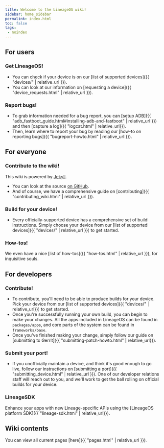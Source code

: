 ```yaml
---
title: Welcome to the LineageOS wiki!
sidebar: home_sidebar
permalink: index.html
toc: false
tags:
 - noindex
---
```


## For users

### Get LineageOS!

* You can check if your device is on our [list of supported devices]({{ "devices/" | relative_url }}).
* You can look at our information on [requesting a device]({{ "device_requests.html" | relative_url }}).

### Report bugs!

* To grab information needed for a bug report, you can [setup ADB]({{ "adb_fastboot_guide.html#installing-adb-and-fastboot" | relative_url }})
and then [capture a log]({{ "logcat.html" | relative_url}}).
* Then, learn where to report your bug by reading our [how-to on reporting bugs]({{ "bugreport-howto.html" | relative_url }}).

## For everyone

### Contribute to the wiki!

This wiki is powered by [Jekyll](https://jekyllrb.com/).

* You can look at the source [on GitHub](https://github.com/LineageOS/lineage_wiki).
* And of course, we have a comprehensive guide on [contributing]({{ "contributing_wiki.html" | relative_url }}).

### Build for your device!

* Every officially-supported device has a comprehensive set of build instructions. Simply choose your device from our [list of supported devices]({{ "devices/" | relative_url }}) to get started.

### How-tos!

We even have a nice [list of how-tos]({{ "how-tos.html" | relative_url }}), for inquisitive souls.

## For developers

### Contribute!

* To contribute, you'll need to be able to produce builds for your device. Pick your device from our [list of supported devices]({{ "devices/" | relative_url}}) to get started.
* Once you're successfully running your own build, you can begin to make your changes. All the apps included in LineageOS can be found in `packages/apps`, and core parts of the system can be found
in `frameworks/base`.
* Once you've finished making your change, simply follow our guide on [submitting to Gerrit]({{ "submitting-patch-howto.html" | relative_url}}).

### Submit your port!

* If you unofficially maintain a device, and think it's good enough to go live, follow our instructions on [submitting a port]({{ "submitting_device.html" | relative_url }}). One of our developer relations
staff will reach out to you, and we'll work to get the ball rolling on official builds for your device.

### LineageSDK

Enhance your apps with new Lineage-specific APIs using the [LineageOS platform SDK]({{ "lineage-sdk.html" | relative_url}}).

## Wiki contents

You can view all current pages [here]({{ "pages.html" | relative_url }}).
